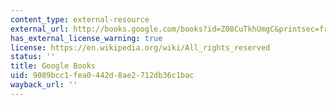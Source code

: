 ```yaml
---
content_type: external-resource
external_url: http://books.google.com/books?id=Z08CuTkhUmgC&printsec=frontcover
has_external_license_warning: true
license: https://en.wikipedia.org/wiki/All_rights_reserved
status: ''
title: Google Books
uid: 9089bcc1-fea0-442d-8ae2-712db36c1bac
wayback_url: ''
---
```

